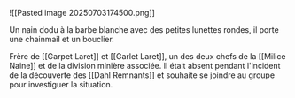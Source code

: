 ![[Pasted image 20250703174500.png]]

Un nain dodu à la barbe blanche avec des petites lunettes rondes, il porte une chainmail et un bouclier.

Frère de [[Garpet Laret]] et [[Garlet Laret]], un des deux chefs de la [[Milice Naine]] et de la division minière associée. Il était absent pendant l'incident de la découverte des [[Dahl Remnants]] et souhaite se joindre au groupe pour investiguer la situation. 